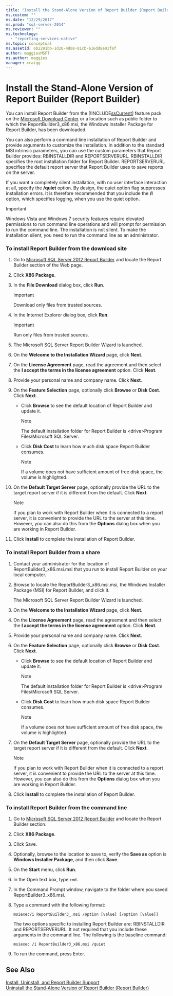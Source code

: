 ```yaml
---
title: "Install the Stand-Alone Version of Report Builder (Report Builder) | Microsoft Docs"
ms.custom: ""
ms.date: "12/29/2017"
ms.prod: "sql-server-2014"
ms.reviewer: ""
ms.technology: 
  - "reporting-services-native"
ms.topic: conceptual
ms.assetid: 6b2291bb-1d20-4d08-81cb-a16dd8e01faf
author: maggiesMSFT
ms.author: maggies
manager: craigg
---
```

# Install the Stand-Alone Version of Report Builder (Report Builder)
  You can install Report Builder from the [!INCLUDE[ssCurrent](../../includes/sscurrent-md.md)] feature pack on the [Microsoft Download Center](https://go.microsoft.com/fwlink/?LinkID=168472) or a location such as public folder to which the ReportBuilder3_x86.msi, the Windows Installer Package for Report Builder, has been downloaded.  
  
 You can also perform a command line installation of Report Builder and provide arguments to customize the installation. In addition to the standard MSI intrinsic parameters, you can use the custom parameters that Report Builder provides: RBINSTALLDIR and REPORTSERVERURL. RBINSTALLDIR specifies the root installation folder for Report Builder. REPORTSERVERURL specifies the default report server that Report Builder uses to save reports on the server.  
  
 If you want a completely silent installation, with no user interface interaction at all, specify the **/quiet** option. By design, the quiet option flag suppresses installation errors. It is therefore recommended that you include the **/l** option, which specifies logging, when you use the quiet option.  
  
> [!IMPORTANT]  
>  Windows Vista and Windows 7 security features require elevated permissions to run command line operations and will prompt for permission to run the command line. The installation is not silent. To make the installation silent, you need to run the command line as an administrator.  
  
### To install Report Builder from the download site  
  
1.  Go to [Microsoft SQL Server 2012 Report Builder](https://go.microsoft.com/fwlink/?LinkID=219138) and locate the Report Builder section of the Web page.  
  
2.  Click **X86 Package**.  
  
3.  In the **File Download** dialog box, click **Run**.  
  
    > [!IMPORTANT]  
    >  Download only files from trusted sources.  
  
4.  In the Internet Explorer dialog box, click **Run**.  
  
    > [!IMPORTANT]  
    >  Run only files from trusted sources.  
  
5.  The Microsoft SQL Server Report Builder Wizard is launched.  
  
6.  On the **Welcome to the Installation Wizard** page, click **Next**.  
  
7.  On the **License Agreement** page, read the agreement and then select the **I accept the terms in the license agreement** option. Click **Next**.  
  
8.  Provide your personal name and company name. Click **Next**.  
  
9. On the **Feature Selection** page, optionally click **Browse** or **Disk Cost**. Click **Next**.  
  
    -   Click **Browse** to see the default location of Report Builder and update it.  
  
        > [!NOTE]  
        >  The default installation folder for Report Builder is \<drive>Program Files\Microsoft SQL Server.  
  
    -   Click **Disk Cost** to learn how much disk space Report Builder consumes.  
  
        > [!NOTE]  
        >  If a volume does not have sufficient amount of free disk space, the volume is highlighted.  
  
10. On the **Default Target Server** page, optionally provide the URL to the target report server if it is different from the default. Click **Next**.  
  
    > [!NOTE]  
    >  If you plan to work with Report Builder when it is connected to a report server, it is convenient to provide the URL to the server at this time. However, you can also do this from the **Options** dialog box when you are working in Report Builder.  
  
11. Click **Install** to complete the installation of Report Builder.  
  
### To install Report Builder from a share  
  
1.  Contact your administrator for the location of ReportBuilder3_x86.msi.msi that you run to install Report Builder on your local computer.  
  
2.  Browse to locate the ReportBuilder3_x86.msi.msi, the Windows Installer Package (MSI) for Report Builder, and click it.  
  
     The Microsoft SQL Server Report Builder Wizard is launched.  
  
3.  On the **Welcome to the Installation Wizard** page, click **Next**.  
  
4.  On the **License Agreement** page, read the agreement and then select the **I accept the terms in the license agreement** option. Click **Next**.  
  
5.  Provide your personal name and company name. Click **Next**.  
  
6.  On the **Feature Selection** page, optionally click **Browse** or **Disk Cost**. Click **Next**.  
  
    -   Click **Browse** to see the default location of Report Builder and update it.  
  
        > [!NOTE]  
        >  The default installation folder for Report Builder is \<drive>Program Files\Microsoft SQL Server.  
  
    -   Click **Disk Cost** to learn how much disk space Report Builder consumes.  
  
        > [!NOTE]  
        >  If a volume does not have sufficient amount of free disk space, the volume is highlighted.  
  
7.  On the **Default Target Server** page, optionally provide the URL to the target report server if it is different from the default. Click **Next**.  
  
    > [!NOTE]  
    >  If you plan to work with Report Builder when it is connected to a report server, it is convenient to provide the URL to the server at this time. However, you can also do this from the **Options** dialog box when you are working in Report Builder.  
  
8.  Click **Install** to complete the installation of Report Builder.  
  
### To install Report Builder from the command line  
  
1.  Go to [Microsoft SQL Server 2012 Report Builder](https://go.microsoft.com/fwlink/?LinkID=219138) and locate the Report Builder section.  
  
2.  Click **X86 Package**.  
  
3.  Click Save.  
  
4.  Optionally, browse to the location to save to, verify the **Save as** option is **Windows Installer Package**, and then click **Save**.  
  
5.  On the **Start** menu, click **Run**.  
  
6.  In the Open text box, type `cmd.`  
  
7.  In the Command Prompt window, navigate to the folder where you saved ReportBuilder3_x86.msi.  
  
8.  Type a command with the following format:  
  
     `msiexec/i ReportBuilder3_.msi /option [value] [/option [value]]`  
  
     The two options specific to installing Report Builder are: RBINSTALLDIR and REPORTSERVERURL. It not required that you include these arguments in the command line. The following is the baseline command:  
  
     `msiexec /i ReportBuilder3_x86.msi /quiet`  
  
9. To run the command, press Enter.  
  
## See Also  
 [Install, Uninstall, and Report Builder Support](../install-uninstall-and-report-builder-support.md)   
 [Uninstall the Stand-Alone Version of Report Builder &#40;Report Builder&#41;](install-report-builder.md)  
  
  

